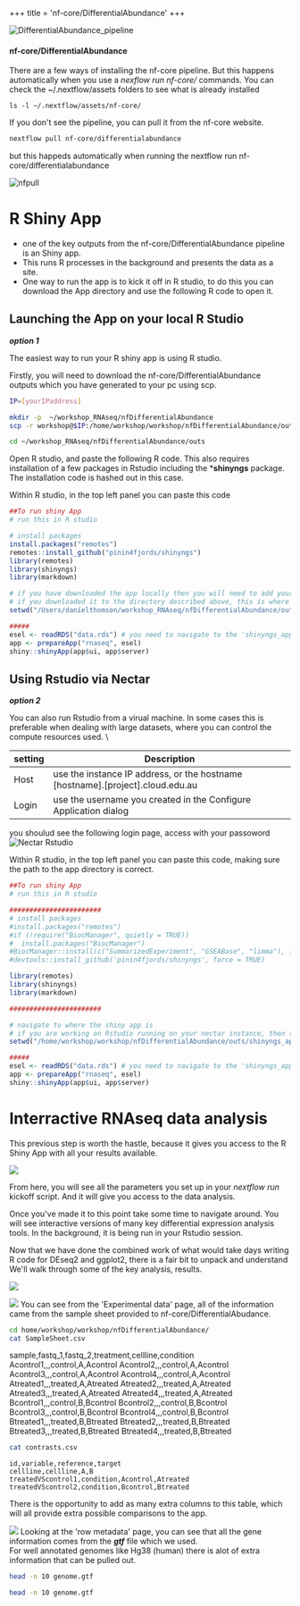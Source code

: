 +++
title = 'nf-core/DifferentialAbundance'
+++

![DifferentialAbundance_pipeline](DifferentialAbundance_pipeline.png)

#### nf-core/DifferentialAbundance

There are a few ways of installing the nf-core pipeline. But this happens automatically when you use a *nexflow run nf-core/* commands.
You can check the ~/.nextflow/assets folders to see what is already installed

```
ls -l ~/.nextflow/assets/nf-core/
```
If you don't see the pipeline, you can pull it from the nf-core website. 
```bash
nextflow pull nf-core/differentialabundance
```
but this happeds automatically when running the nextflow run nf-core/differentialabundance

![nfpull](nextflowpull.png)


# R Shiny App
- one of the key outputs from the nf-core/DifferentialAbundance pipeline is an Shiny app.
- This runs R processes in the background and presents the data as a site.
- One way to run the app is to kick it off in R studio, to do this you can download the App directory and use the following R code to open it.

## Launching the App on your local R Studio
***option 1***

The easiest way to run your R shiny app is using R studio.

Firstly, you will need to download the nf-core/DifferentialAbundance outputs which you have generated to your pc using scp.

```bash
IP=[yourIPaddress]

mkdir -p  ~/workshop_RNAseq/nfDifferentialAbundance 
scp -r workshop@$IP:/home/workshop/workshop/nfDifferentialAbundance/outs/ ~/workshop_RNAseq/nfDifferentialAbundance/

cd ~/workshop_RNAseq/nfDifferentialAbundance/outs
```
Open R studio, and paste the following R code. This also requires installation of a few packages in Rstudio including the ***shinyngs** package. The installation code is hashed out in this case.

Within R studio, in the top left panel you can paste this code
```r
##To run shiny App
# run this in R studio

# install packages
install.packages("remotes")
remotes::install_github("pinin4fjords/shinyngs")
library(remotes)
library(shinyngs)
library(markdown)

# if you have downloaded the app locally then you will need to add your path to the working directory
# if you downloaded it to the directory described above, this is where it will be  '~/workshop_RNAseq/nfDifferentialAbundance'
setwd("/Users/danielthomson/workshop_RNAseq/nfDifferentialAbundance/outs/shinyngs_app/SAGC_Workshop_RNAseq")

#####
esel <- readRDS("data.rds") # you need to navigate to the 'shinyngs_app' directory
app <- prepareApp("rnaseq", esel)
shiny::shinyApp(app$ui, app$server)
```

## Using Rstudio via Nectar
***option 2***

You can also run Rstudio from a virual machine. In some cases this is preferable when dealing with large datasets, where you can control the compute resources used. \

| setting | Description                                                                    |
|------|----------------------------------------------------------------------------------------|
|Host  |	use the instance IP address, or the hostname [hostname].[project].cloud.edu.au  |
|Login |	use the username you created in the Configure Application dialog                |


you shoulud see the following login page, access with your passoword\
![Nectar Rstudio](Nectar_Rstudio.png)


Within R studio, in the top left panel you can paste this code, making sure the path to the app directory is correct.
```r
##To run shiny App
# run this in R studio

#######################
# install packages
#install.packages("remotes")
#if (!require("BiocManager", quietly = TRUE))
#  install.packages("BiocManager")
#BiocManager::install(c("SummarizedExperiment", "GSEABase", "limma"), force = TRUE)
#devtools::install_github('pinin4fjords/shinyngs', force = TRUE)

library(remotes)
library(shinyngs)
library(markdown)

#######################

# navigate to where the shiny app is
# if you are working on Rstudio running on your nectar instance, then this should be in the 'out' directory from where you ran the nf-core/DiferentialAbundance pipeline
setwd("/home/workshop/workshop/nfDifferentialAbundance/outs/shinyngs_app/SAGC_Workshop_RNAseq/")

#####
esel <- readRDS("data.rds") # you need to navigate to the 'shinyngs_app' directory
app <- prepareApp("rnaseq", esel)
shiny::shinyApp(app$ui, app$server)
```

# Interractive RNAseq data analysis
This previous step is worth the hastle, because it gives you access to the R Shiny App with all your results available.

![](RshinyHomepage.png)

From here, you will see all the parameters you set up in your *nextflow run* kickoff script. And it will give you access to the data analysis.

Once you've made it to this point take some time to navigate around. You will see interactive versions of many key differential expression analysis tools. In the background, it is being run in your Rstudio session.

Now that we have done the combined work of what would take days writing R code for DEseq2 and ggplot2, there is a fair bit to unpack and understand \
We'll walk through some of the key analysis, results.

![](Rshiny_volcano.png)



![](RshinyExperimentalData.png)
You can see from the 'Experimental data' page, all of the information came from the sample sheet provided to nf-core/DifferentialAbudance.

```bash
cd home/workshop/workshop/nfDifferentialAbundance/
cat SampleSheet.csv 
```
sample,fastq_1,fastq_2,treatment,cellline,condition
	Acontrol1,,,control,A,Acontrol
	Acontrol2,,,control,A,Acontrol
	Acontrol3,,,control,A,Acontrol
	Acontrol4,,,control,A,Acontrol
	Atreated1,,,treated,A,Atreated
	Atreated2,,,treated,A,Atreated
	Atreated3,,,treated,A,Atreated
	Atreated4,,,treated,A,Atreated
	Bcontrol1,,,control,B,Bcontrol
	Bcontrol2,,,control,B,Bcontrol
	Bcontrol3,,,control,B,Bcontrol
	Bcontrol4,,,control,B,Bcontrol
	Btreated1,,,treated,B,Btreated
	Btreated2,,,treated,B,Btreated
	Btreated3,,,treated,B,Btreated
	Btreated4,,,treated,B,Btreated

```bash
cat contrasts.csv 
```
	id,variable,reference,target
	cellline,cellline,A,B
	treatedVScontrol1,condition,Acontrol,Atreated
	treatedVScontrol2,condition,Bcontrol,Btreated

There is the opportunity to add as many extra columns to this table, which will all provide extra possible comparisons to the app.

![](RowMetadata.png)
Looking at the 'row metadata' page, you can see that all the gene information comes from the ***gtf*** file which we used.\
For well annotated genomes like Hg38 (human) there is alot of extra information that can be pulled out.
```bash
head -n 10 genome.gtf
```

```bash
head -n 10 genome.gtf
```

